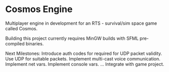 Cosmos Engine
=======

Multiplayer engine in development for an RTS - survival/sim space game called Cosmos.

Building this project currently requires MinGW builds with SFML pre-compiled binaries.

Next Milestones:
Introduce auth codes for required for UDP packet validity.
Use UDP for suitable packets.
Implement multi-cast voice communication.
Implement net vars.
Implement console vars.
...
Integrate with game project.